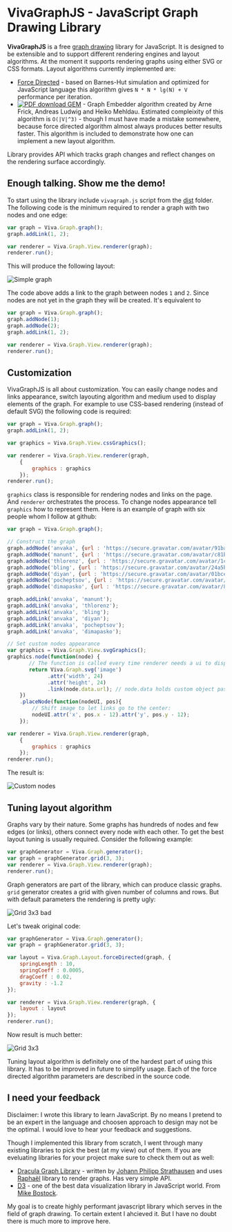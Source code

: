 VivaGraphJS - JavaScript Graph Drawing Library
==================================================
**VivaGraphJS** is a free [graph drawing](http://en.wikipedia.org/wiki/Graph_drawing) library for JavaScript.
It is designed to be extensible and to support different rendering engines and layout algorithms. At the moment
it supports rendering graphs using either SVG or CSS formats. Layout algorithms currently implemented are:

* [Force Directed](http://en.wikipedia.org/wiki/Force-based_algorithms_\(graph_drawing\)) - based on Barnes-Hut
simulation and optimized for JavaScript language this algorithm gives `N * N * lg(N) + V` performance per iteration. 
* [ ![PDF download](https://github.com/anvaka/VivaGraphJS/raw/master/packages/Images/pdf-icon.gif) GEM](http://citeseerx.ist.psu.edu/viewdoc/download?doi=10.1.1.113.9565&rep=rep1&type=pdf) - Graph Embedder
algorithm created by Arne Frick, Andreas Ludwig and Heiko Mehldau. Estimated compleixity of this algorithm
is `O(|V|^3)` - though I must have made a mistake somewhere, because force directed algorithm almost
always produces better results faster. This algorithm is included to demonstrate how
one can implement a new layout algorithm.

Library provides API which tracks graph changes and reflect changes on the rendering surface
accordingly.


Enough talking. Show me the demo!
----------------------------------------------------
To start using the library include `vivagraph.js` script from the [dist](https://github.com/anvaka/VivaGraphJS/tree/master/dist) folder. The following code is the minimum required to render a graph with two nodes and one edge:

```javascript
var graph = Viva.Graph.graph();
graph.addLink(1, 2);

var renderer = Viva.Graph.View.renderer(graph);
renderer.run();
```

This will produce the following layout:

![Simple graph](https://github.com/anvaka/VivaGraphJS/raw/master/packages/Images/mingraph.png)

The code above adds a link to the graph between nodes `1` and `2`. Since nodes are not yet in the graph
they will be created. It's equivalent to 

```javascript
var graph = Viva.Graph.graph();
graph.addNode(1);
graph.addNode(2);
graph.addLink(1, 2);

var renderer = Viva.Graph.View.renderer(graph);
renderer.run();
```


Customization
----------------------------------------------------
VivaGraphJS is all about customization. You can easily change nodes and links appearance, switch layouting algorithm and medium used to display elements of the graph. For example to use CSS-based rendering (instead of default SVG) the following code is required:

```javascript
var graph = Viva.Graph.graph();
graph.addLink(1, 2);

var graphics = Viva.Graph.View.cssGraphics();

var renderer = Viva.Graph.View.renderer(graph, 
    {
        graphics : graphics
    });
renderer.run();
```

`graphics` class is responsible for rendering nodes and links on the page. And `renderer` orchestrates the process. To change nodes appearance tell `graphics` how to represent them. Here is an example of graph with six people whom I follow at github:

```javascript
var graph = Viva.Graph.graph();

// Construct the graph
graph.addNode('anvaka', {url : 'https://secure.gravatar.com/avatar/91bad8ceeec43ae303790f8fe238164b'});
graph.addNode('manunt', {url : 'https://secure.gravatar.com/avatar/c81bfc2cf23958504617dd4fada3afa8'});
graph.addNode('thlorenz', {url : 'https://secure.gravatar.com/avatar/1c9054d6242bffd5fd25ec652a2b79cc'});
graph.addNode('bling', {url : 'https://secure.gravatar.com/avatar/24a5b6e62e9a486743a71e0a0a4f71af'});
graph.addNode('diyan', {url : 'https://secure.gravatar.com/avatar/01bce7702975191fdc402565bd1045a8?'});
graph.addNode('pocheptsov', {url : 'https://secure.gravatar.com/avatar/13da974fc9716b42f5d62e3c8056c718'});
graph.addNode('dimapasko', {url : 'https://secure.gravatar.com/avatar/8e587a4232502a9f1ca14e2810e3c3dd'});

graph.addLink('anvaka', 'manunt');
graph.addLink('anvaka', 'thlorenz');
graph.addLink('anvaka', 'bling');
graph.addLink('anvaka', 'diyan');
graph.addLink('anvaka', 'pocheptsov');
graph.addLink('anvaka', 'dimapasko');

// Set custom nodes appearance
var graphics = Viva.Graph.View.svgGraphics();
graphics.node(function(node) {
       // The function is called every time renderer needs a ui to display node
       return Viva.Graph.svg('image')
             .attr('width', 24)
             .attr('height', 24)
             .link(node.data.url); // node.data holds custom object passed to graph.addNode();
    })
    .placeNode(function(nodeUI, pos){
        // Shift image to let links go to the center:
        nodeUI.attr('x', pos.x - 12).attr('y', pos.y - 12);
    });

var renderer = Viva.Graph.View.renderer(graph, 
    {
        graphics : graphics
    });
renderer.run();
```

The result is:

![Custom nodes](https://github.com/anvaka/VivaGraphJS/raw/master/packages/Images/customNode.png)


Tuning layout algorithm
----------------------------------------------------
Graphs vary by their nature. Some graphs has hundreds of nodes and few edges (or links), others connect every node with each other. To get the best layout tuning is usually required.
Consider the following example:

```javascript
var graphGenerator = Viva.Graph.generator();
var graph = graphGenerator.grid(3, 3);
var renderer = Viva.Graph.View.renderer(graph);
renderer.run();
```

Graph generators are part of the library, which can produce classic graphs. `grid` generator creates a grid with given number of columns and rows. But with default parameters the rendering is pretty ugly:

![Grid 3x3 bad](https://github.com/anvaka/VivaGraphJS/raw/master/packages/Images/gridBad.png)

Let's tweak original code:

```javascript
var graphGenerator = Viva.Graph.generator();
var graph = graphGenerator.grid(3, 3);

var layout = Viva.Graph.Layout.forceDirected(graph, {
    springLength : 10,
    springCoeff : 0.0005,
    dragCoeff : 0.02,
    gravity : -1.2
});

var renderer = Viva.Graph.View.renderer(graph, {
    layout : layout
});
renderer.run();
```

Now result is much better:

![Grid 3x3](https://github.com/anvaka/VivaGraphJS/raw/master/packages/Images/gridGood.png)

Tuning layout algorithm is definitely one of the hardest part of using this library. It has to be improved in future to simplify usage. Each of the force directed algorithm parameters are described in the source code.


I need your feedback
----------------------------------------------------
Disclaimer: I wrote this library to learn JavaScript. By no means I pretend to be an expert in the language and choosen approach to design may not be the optimal. I would love to hear your feedback and suggestions. 

Though I implemented this library from scratch, I went through many existing libraries to pick the best (at my view) out of them. If you are eveluating libraries for your project make sure to check them out as well:

* [Dracula Graph Library](https://github.com/strathausen/dracula) - written by [Johann Philipp Strathausen](https://github.com/strathausen) and uses [Raphaël](http://raphaeljs.com/) library to render graphs. Has very simple API.
* [D3](http://mbostock.github.com/d3/ex/force.html) - one of the best data visualization library in JavaScript world. From [Mike Bostock](https://github.com/mbostock).

My goal is to create highly performant javascript library which serves in the field of graph drawing. To certain extent I ahcieved it. But I have no doubt there is much more to improve here.